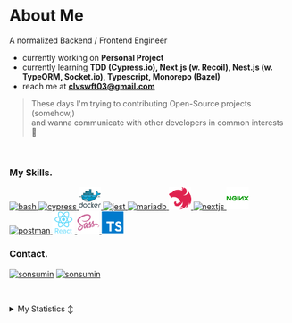 # About Me

A normalized Backend / Frontend Engineer

- currently working on **Personal Project**
- currently learning **TDD (Cypress.io), Next.js (w. Recoil), Nest.js (w. TypeORM, Socket.io), Typescript, Monorepo (Bazel)**
- reach me at **clvswft03@gmail.com**

> These days I'm trying to contributing Open-Source projects (somehow,)\
> and wanna communicate with other developers in common interests 💬

&nbsp;

<h3 align="left">My Skills.</h3>
<p align="left"> <a href="https://www.gnu.org/software/bash/" target="_blank" rel="noreferrer"> <img src="https://www.vectorlogo.zone/logos/gnu_bash/gnu_bash-icon.svg" alt="bash" width="40" height="40"/> </a> <a href="https://www.cypress.io" target="_blank" rel="noreferrer"> <img src="https://raw.githubusercontent.com/simple-icons/simple-icons/6e46ec1fc23b60c8fd0d2f2ff46db82e16dbd75f/icons/cypress.svg" alt="cypress" width="40" height="40"/> </a> <a href="https://www.docker.com/" target="_blank" rel="noreferrer"> <img src="https://raw.githubusercontent.com/devicons/devicon/master/icons/docker/docker-original-wordmark.svg" alt="docker" width="40" height="40"/> </a> <a href="https://jestjs.io" target="_blank" rel="noreferrer"> <img src="https://www.vectorlogo.zone/logos/jestjsio/jestjsio-icon.svg" alt="jest" width="40" height="40"/> </a> <a href="https://mariadb.org/" target="_blank" rel="noreferrer"> <img src="https://www.vectorlogo.zone/logos/mariadb/mariadb-icon.svg" alt="mariadb" width="40" height="40"/> </a> <a href="https://nestjs.com/" target="_blank" rel="noreferrer"> <img src="https://raw.githubusercontent.com/devicons/devicon/master/icons/nestjs/nestjs-plain.svg" alt="nestjs" width="40" height="40"/> </a> <a href="https://nextjs.org/" target="_blank" rel="noreferrer"> <img src="https://cdn.worldvectorlogo.com/logos/nextjs-2.svg" alt="nextjs" width="40" height="40"/> </a> <a href="https://www.nginx.com" target="_blank" rel="noreferrer"> <img src="https://raw.githubusercontent.com/devicons/devicon/master/icons/nginx/nginx-original.svg" alt="nginx" width="40" height="40"/> </a> <a href="https://postman.com" target="_blank" rel="noreferrer"> <img src="https://www.vectorlogo.zone/logos/getpostman/getpostman-icon.svg" alt="postman" width="40" height="40"/> </a> <a href="https://reactjs.org/" target="_blank" rel="noreferrer"> <img src="https://raw.githubusercontent.com/devicons/devicon/master/icons/react/react-original-wordmark.svg" alt="react" width="40" height="40"/> </a> <a href="https://sass-lang.com" target="_blank" rel="noreferrer"> <img src="https://raw.githubusercontent.com/devicons/devicon/master/icons/sass/sass-original.svg" alt="sass" width="40" height="40"/> </a> <a href="https://www.typescriptlang.org/" target="_blank" rel="noreferrer"> <img src="https://raw.githubusercontent.com/devicons/devicon/master/icons/typescript/typescript-original.svg" alt="typescript" width="40" height="40"/> </a> </p>

<h3 align="left">Contact.</h3>
<p align="left"> <a href="https://linkedin.com/in/sonsumin" target="blank"><img align="center" src="https://raw.githubusercontent.com/rahuldkjain/github-profile-readme-generator/master/src/images/icons/Social/github.svg" alt="sonsumin" height="30" width="40" /></a> <a href="https://linkedin.com/in/sonsumin" target="blank"><img align="center" src="https://raw.githubusercontent.com/rahuldkjain/github-profile-readme-generator/master/src/images/icons/Social/linked-in-alt.svg" alt="sonsumin" height="30" width="40" /></a>
</p>

&nbsp;

<details>
 <summary>My Statistics ↕️</summary>

<!--START_SECTION:waka-->
![Code Time](http://img.shields.io/badge/Code%20Time-983%20hrs%2024%20mins-blue)

![Profile Views](http://img.shields.io/badge/Profile%20Views-4-blue)

**🐱 My GitHub Data** 

> 🏆 1,312 Contributions in the Year 2022
 > 
> 📦 12.5 MB Used in GitHub's Storage 
 > 
> 💼 Opted to Hire
 > 
> 📜 355 Public Repositories 
 > 
> 🔑 103 Private Repositories  
 > 
**I'm a Night 🦉** 

```text
🌞 Morning    0 commits      ░░░░░░░░░░░░░░░░░░░░░░░░░   0.0% 
🌆 Daytime    10 commits     ███████████░░░░░░░░░░░░░░   45.45% 
🌃 Evening    5 commits      █████░░░░░░░░░░░░░░░░░░░░   22.73% 
🌙 Night      7 commits      ████████░░░░░░░░░░░░░░░░░   31.82%

```
📅 **I'm Most Productive on Sunday** 

```text
Monday       0 commits      ░░░░░░░░░░░░░░░░░░░░░░░░░   0.0% 
Tuesday      5 commits      █████░░░░░░░░░░░░░░░░░░░░   22.73% 
Wednesday    2 commits      ██░░░░░░░░░░░░░░░░░░░░░░░   9.09% 
Thursday     3 commits      ███░░░░░░░░░░░░░░░░░░░░░░   13.64% 
Friday       0 commits      ░░░░░░░░░░░░░░░░░░░░░░░░░   0.0% 
Saturday     2 commits      ██░░░░░░░░░░░░░░░░░░░░░░░   9.09% 
Sunday       10 commits     ███████████░░░░░░░░░░░░░░   45.45%

```


📊 **This Week I Spent My Time On** 

```text
⌚︎ Time Zone: Asia/Seoul

💬 Programming Languages: 
Kotlin                   2 hrs 3 mins        ██████████░░░░░░░░░░░░░░░   40.35% 
Other                    1 hr 27 mins        ███████░░░░░░░░░░░░░░░░░░   28.76% 
TypeScript               1 hr 14 mins        ██████░░░░░░░░░░░░░░░░░░░   24.5% 
JSON                     16 mins             █░░░░░░░░░░░░░░░░░░░░░░░░   5.52% 
JavaScript               2 mins              ░░░░░░░░░░░░░░░░░░░░░░░░░   0.75%

🔥 Editors: 
IntelliJ                 2 hrs 14 mins       ███████████░░░░░░░░░░░░░░   43.96% 
Browser                  1 hr 27 mins        ███████░░░░░░░░░░░░░░░░░░   28.76% 
VS Code                  1 hr 18 mins        ██████░░░░░░░░░░░░░░░░░░░   25.79% 
Neovim                   4 mins              ░░░░░░░░░░░░░░░░░░░░░░░░░   1.49%

💻 Operating System: 
Linux                    5 hrs 4 mins        █████████████████████████   100.0%

```

**I Mostly Code in JavaScript** 

```text
JavaScript               20 repos            ██████░░░░░░░░░░░░░░░░░░░   25.97% 
TypeScript               18 repos            █████░░░░░░░░░░░░░░░░░░░░   23.38% 
Shell                    9 repos             ███░░░░░░░░░░░░░░░░░░░░░░   11.69% 
CSS                      7 repos             ██░░░░░░░░░░░░░░░░░░░░░░░   9.09% 
HTML                     6 repos             ██░░░░░░░░░░░░░░░░░░░░░░░   7.79%

```


**Timeline**

![Chart not found](https://raw.githubusercontent.com/todaypp/todaypp/master/charts/bar_graph.png) 


 Last Updated on 29/06/2022 20:10:54 UTC
<!--END_SECTION:waka-->
</details>

